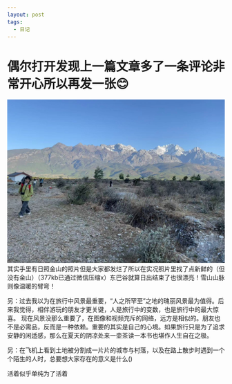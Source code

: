 ```yaml
---
layout: post
tags:
  - 日记
---
```

# 偶尔打开发现上一篇文章多了一条评论非常开心所以再发一张😊
![玉龙雪山](/asset/玉龙雪山.jpg)
其实手里有日照金山的照片但是大家都发烂了所以在实况照片里找了点新鲜的（但没有金山）（377kb已通过微信压缩x）东巴谷就算日出结束了也很漂亮！雪山山脉则像温暖的臂弯！

另：过去我以为在旅行中风景最重要，“人之所罕至”之地的瑰丽风景最为值得。后来我觉得，相伴游玩的朋友才更关键，人是旅行中的变数，也是旅行中的最大惊喜。
现在风景没那么重要了，在图像和视频充斥的网络，远方是相似的。朋友也不是必需品，反而是一种依赖。重要的其实是自己的心境。如果旅行只是为了追求安静的闲适感，那么在夏天的阴凉处来一壶茶读一本书也堪作人生自在之极。

另：在飞机上看到土地被分割成一片片的城市与村落，以及在路上散步时遇到一个个陌生的人时，总要想大家存在的意义是什么()

活着似乎单纯为了活着 